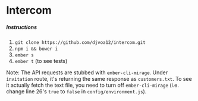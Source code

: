 # Intercom

##### Instructions

1. `git clone https://github.com/djvoa12/intercom.git`
2. `npm i && bower i`
3. `ember s`
4. `ember t` (to see tests)

Note: The API requests are stubbed with `ember-cli-mirage`. Under `invitation` route, it's returning the same response as `customers.txt`. To see it actually fetch the text file, you need to turn off `ember-cli-mirage` (i.e. change line 26's `true` to `false` in `config/environment.js`).
